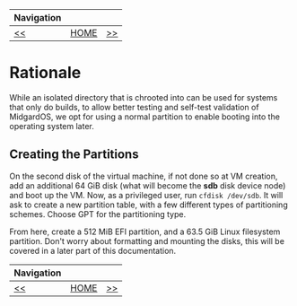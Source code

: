 | Navigation |||
| --- | --- | ---: |
| [<<](./PrepOverview.md) | [HOME](./README.md) | [>>](./FormatCreateMountPointsAndMount.md) |

# Rationale

While an isolated directory that is chrooted into can be used for systems that only do builds, to allow better testing and self-test validation of MidgardOS, we opt for using a normal partition to enable booting into the operating system later.

## Creating the Partitions

On the second disk of the virtual machine, if not done so at VM creation, add an additional 64 GiB disk (what will become the **sdb** disk device node) and boot up the VM. Now, as a privileged user, run `cfdisk /dev/sdb`. It will ask to create a new partition table, with a few different types of partitioning schemes. Choose GPT for the partitioning type.

From here, create a 512 MiB EFI partition, and a 63.5 GiB Linux filesystem partition. Don't worry about formatting and mounting the disks, this will be covered in a later part of this documentation.

| Navigation |||
| --- | --- | ---: |
| [<<](./PrepOverview.md) | [HOME](./README.md) | [>>](./FormatCreateMountPointsAndMount.md) |